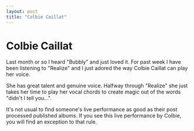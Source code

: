 ```yaml
---
layout: post
title: "Colbie Caillat"
---
```

Colbie Caillat
===
Last month or so I heard "Bubbly" and just loved it. For past week I have been listening to "Realize" and I just adored the way Colbie Caillat can play her voice.  
  
She has great talent and genuine voice. Halfway through "Realize" she just takes her time to play her vocal chords to create magic out of the words "didn't I tell you...".  
  
It's not usual to find someone's live performance as good as their post processed published albums. If you see this live performance by Colbie, you will find an exception to that rule.
